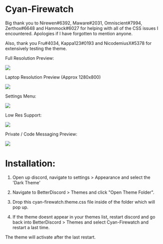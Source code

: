 # Cyan-Firewatch

Big thank you to Nirewen#6392, Maware#2031, Omniscient#7994, Zerthox#6648 and Hammock#6027 for helping with all of the CSS issues I encountered. Apologies if I have forgotten to mention anyone.

Also, thank you Fru#4034, Kappa123#0193 and NicodemiusX#5378  for extensively testing the theme.


Full Resolution Preview:

<img src="https://i.imgur.com/NlybM5o.jpg"/>

Laptop Resolution Preview (Approx 1280x800)

<img src="https://i.imgur.com/95l1GUR.png"/>

Settings Menu:

<img src="https://i.imgur.com/4IJtSPP.jpg"/>

Low Res Support:

<img src="https://i.imgur.com/tG3JL2P.png"/>

Private / Code Messaging Preview:

<img src="https://i.imgur.com/NuxuppE.jpg"/>


# Installation:

1. Open up discord, navigate to settings > Appearance and select the 'Dark Theme'

2. Navigate to BetterDiscord > Themes and click "Open Theme Folder".

2. Drop this cyan-firewatch.theme.css file inside of the folder which will pop up.

3. If the theme doesnt appear in your themes list, restart discord and go back into BetterDiscord > Themes and select Cyan-Firewatch and restart a last time.

The theme will activate after the last restart.


